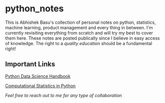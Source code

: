# python_notes
This is Abhishek Basu's collection of personal notes on python, statistics, machine learning, product management and every thing in between. I'm currently revisiting everything from scratch and will try my best to cover them here. These notes are posted publically since I believe in easy access of knowledge. The right to a *quality education* should be a fundamental right!


## Important Links
[Python Data Science Handbook](https://jakevdp.github.io/PythonDataScienceHandbook/)

[Computational Statistics in Python](http://people.duke.edu/~ccc14/sta-663/index.html#rd)


*Feel free to reach out to me for any type of collaboration*
